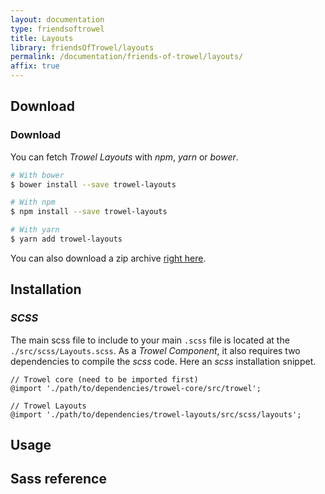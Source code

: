 ```yaml
---
layout: documentation
type: friendsoftrowel
title: Layouts
library: friendsOfTrowel/layouts
permalink: /documentation/friends-of-trowel/layouts/
affix: true
---
```


## Download

### Download
You can fetch *Trowel Layouts* with *npm*, *yarn* or *bower*.

```bash
# With bower
$ bower install --save trowel-layouts

# With npm
$ npm install --save trowel-layouts

# With yarn
$ yarn add trowel-layouts
```

You can also download a zip archive [right here](https://github.com/FriendsOfTrowel/Layouts/archive/master.zip).

## Installation

### *SCSS*
The main scss file to include to your main `.scss` file is located at the `./src/scss/Layouts.scss`. As a *Trowel Component*, it also requires two dependencies to compile the *scss* code. Here an *scss* installation snippet.

```
// Trowel core (need to be imported first)
@import './path/to/dependencies/trowel-core/src/trowel';

// Trowel Layouts
@import './path/to/dependencies/trowel-layouts/src/scss/layouts';
```

## Usage

## Sass reference